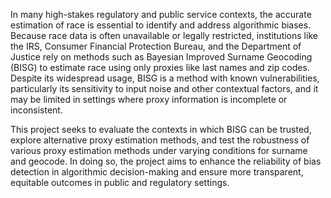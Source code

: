 In many high-stakes regulatory and public service contexts, the accurate estimation of race is essential to identify and address algorithmic biases. Because race data is often unavailable or 
legally restricted, institutions like the IRS, Consumer Financial Protection Bureau, and the Department of Justice rely on methods such as Bayesian Improved Surname Geocoding (BISG) to estimate 
race using only proxies like last names and zip codes. Despite its widespread usage, BISG is a method with known vulnerabilities, particularly its sensitivity to input noise and other contextual 
factors, and it may be limited in settings where proxy information is incomplete or inconsistent. 

This project seeks to evaluate the contexts in which BISG can be trusted, explore alternative proxy estimation methods, and test the robustness of various proxy estimation methods under varying
conditions for surname and geocode. In doing so, the project aims to enhance the reliability of bias detection in algorithmic decision-making and ensure more transparent, equitable outcomes in public
and regulatory settings.
